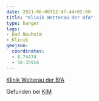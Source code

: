 ```yaml
---
date: 2021-06-06T12:47:44+02:00
title: "Klinik Wetterau der BfA"
type: hanger
tags:
- Bad Nauheim
- Klinik
geojson:
  coordinates:
  - 8.74474
  - 50.35916
---
```


[Klinik Wetterau der BfA](https://wetterau.deutsche-rentenversicherung-reha-zentren.de/)

<div class="source">Gefunden bei <a href="https://www.neue-arbeit-brockensammlung.de/geschaefte/zweigstelle-kim/">KiM</a></div>
